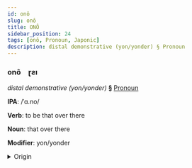```yaml
---
id: onô
slug: onô
title: ONÔ
sidebar_position: 24
tags: [onô, Pronoun, Japonic]
description: distal demonstrative (yon/yonder) § Pronoun
---
```


### onô&emsp;<span kind="abugida">ɽƨı</span>

*distal demonstrative (yon/yonder)* **§** [Pronoun](../../tags/Pronoun)

**IPA**: /ˈɑ.no/

**Verb**: to be that over there

**Noun**: that over there

**Modifier**: yon/yonder

<details>
    <summary>Origin</summary>
    Japanese あの ano [a̠no̞]<br/>
    <em>Japonic Language Family</em>
</details>